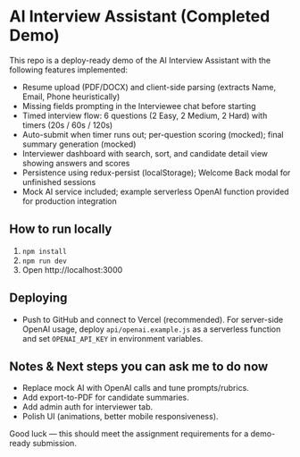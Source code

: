 # AI Interview Assistant (Completed Demo)

This repo is a deploy-ready demo of the AI Interview Assistant with the following features implemented:

- Resume upload (PDF/DOCX) and client-side parsing (extracts Name, Email, Phone heuristically)
- Missing fields prompting in the Interviewee chat before starting
- Timed interview flow: 6 questions (2 Easy, 2 Medium, 2 Hard) with timers (20s / 60s / 120s)
- Auto-submit when timer runs out; per-question scoring (mocked); final summary generation (mocked)
- Interviewer dashboard with search, sort, and candidate detail view showing answers and scores
- Persistence using redux-persist (localStorage); Welcome Back modal for unfinished sessions
- Mock AI service included; example serverless OpenAI function provided for production integration

## How to run locally
1. `npm install`
2. `npm run dev`
3. Open http://localhost:3000

## Deploying
- Push to GitHub and connect to Vercel (recommended). For server-side OpenAI usage, deploy `api/openai.example.js` as a serverless function and set `OPENAI_API_KEY` in environment variables.

## Notes & Next steps you can ask me to do now
- Replace mock AI with OpenAI calls and tune prompts/rubrics.
- Add export-to-PDF for candidate summaries.
- Add admin auth for interviewer tab.
- Polish UI (animations, better mobile responsiveness).

Good luck — this should meet the assignment requirements for a demo-ready submission.
